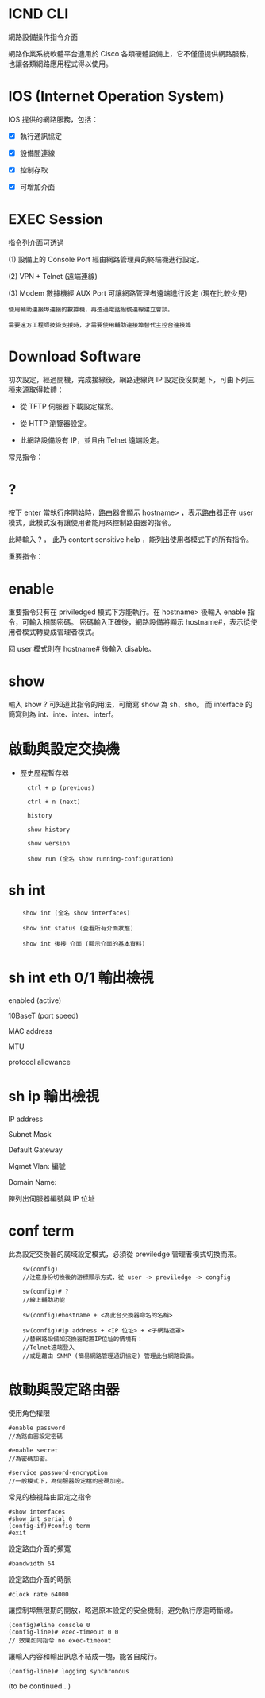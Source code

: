 # ICND CLI
網路設備操作指令介面


網路作業系統軟體平台適用於 Cisco 各類硬體設備上，它不僅僅提供網路服務，也讓各類網路應用程式得以使用。

# IOS (Internet Operation System)

IOS 提供的網路服務，包括：

- [x] 執行通訊協定

- [x] 設備間連線

- [x] 控制存取

- [x] 可增加介面

# EXEC Session

指令列介面可透過

(1) 設備上的 Console Port 經由網路管理員的終端機進行設定。

(2) VPN + Telnet (遠端連線)

(3) Modem 數據機經 AUX Port 可讓網路管理者遠端進行設定 (現在比較少見)

    使用輔助連接埠連接的數據機，再透過電話撥號連線建立會談。

    需要遠方工程師技術支援時，才需要使用輔助連接埠替代主控台連接埠
    
# Download Software

初次設定，經過開機，完成接線後，網路連線與 IP 設定後沒問題下，可由下列三種來源取得軟體：

* 從 TFTP 伺服器下載設定檔案。

* 從 HTTP 瀏覽器設定。

* 此網路設備設有 IP，並且由 Telnet 遠端設定。

常見指令：

# ?

按下 enter 當執行序開始時，路由器會顯示 hostname> ，表示路由器正在 user 模式，此模式沒有讓使用者能用來控制路由器的指令。

此時輸入 ? ， 此乃 content sensitive help ，能列出使用者模式下的所有指令。

重要指令：

# enable

重要指令只有在 priviledged 模式下方能執行。在 hostname> 後輸入 enable 指令，可輸入相關密碼。
密碼輸入正確後，網路設備將顯示 hostname#，表示從使用者模式轉變成管理者模式。

回 user 模式則在 hostname# 後輸入 disable。

# show

輸入 show ? 可知道此指令的用法，可簡寫 show 為 sh、sho。
而 interface 的簡寫則為 int、inte、inter、interf。

# 啟動與設定交換機

* 歷史歷程暫存器

        ctrl + p (previous)

        ctrl + n (next)

        history

        show history

        show version

        show run (全名 show running-configuration)

# sh int 

        show int (全名 show interfaces)

        show int status (查看所有介面狀態)

        show int 後接 介面 (顯示介面的基本資料)

# sh int eth 0/1 輸出檢視

enabled (active)

10BaseT (port speed)

MAC address

MTU

protocol allowance

# sh ip 輸出檢視

IP address

Subnet Mask

Default Gateway

Mgmet Vlan: 編號

Domain Name:

陳列出伺服器編號與 IP 位址

# conf term 

此為設定交換器的廣域設定模式，必須從 previledge 管理者模式切換而來。

        sw(config)
        //注意身份切換後的游標顯示方式，從 user -> previledge -> congfig

        sw(config)# ? 
        //線上輔助功能

        sw(config)#hostname + <為此台交換器命名的名稱>

        sw(config)#ip address + <IP 位址> + <子網路遮罩> 
        //替網路設備如交換器配置IP位址的情境有：
        //Telnet遠端登入
        //或是藉由 SNMP (簡易網路管理通訊協定) 管理此台網路設備。 

# 啟動與設定路由器

使用角色權限

    #enable password 
    //為路由器設定密碼
    
    #enable secret
    //為密碼加密。
   
    #service password-encryption
    //一般模式下，為伺服器設定檔的密碼加密。
   
常見的檢視路由設定之指令

    #show interfaces 
    #show int serial 0
    (config-if)#config term
    #exit
    
設定路由介面的頻寬

    #bandwidth 64

設定路由介面的時脈

    #clock rate 64000
    
讓控制埠無限期的開放，略過原本設定的安全機制，避免執行序逾時斷線。

    (config)#line console 0
    (config-line)# exec-timeout 0 0
    // 效果如同指令 no exec-timeout
    
讓輸入內容和輸出訊息不結成一塊，能各自成行。

    (config-line)# logging synchronous

(to be continued...)












